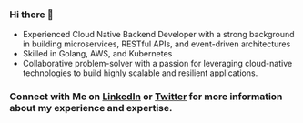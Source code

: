 ### Hi there 👋

- Experienced Cloud Native Backend Developer with a strong background in building microservices, RESTful APIs, and event-driven architectures
- Skilled in Golang, AWS, and Kubernetes
- Collaborative problem-solver with a passion for leveraging cloud-native technologies to build highly scalable and resilient applications.

### Connect with Me on [LinkedIn](https://www.linkedin.com/in/baskar-shanmugam/) or [Twitter](https://twitter.com/baskartwt) for more information about my experience and expertise.

<!--
**codebasky/codebasky** is a ✨ _special_ ✨ repository because its `README.md` (this file) appears on your GitHub profile.

Here are some ideas to get you started:

- 🔭 I’m currently working on ...
- 🌱 I’m currently learning ...
- 👯 I’m looking to collaborate on ...
- 🤔 I’m looking for help with ...
- 💬 Ask me about ...
- 📫 How to reach me: 
- 😄 Pronouns: ...
- ⚡ Fun fact: ...
-->
